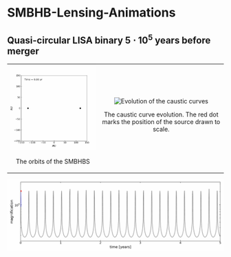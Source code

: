 # SMBHB-Lensing-Animations

## Quasi-circular LISA binary $5\cdot10^5$ years before merger

<div align="center">
  <table>
    <tr>
      <td align="center">
        <img src="./BH_binary_with_trails.gif" alt="Orbits of the SMBHBs" width="400" />
        <p>The orbits of the SMBHBS</p>
      </td>
      <td align="center">
        <img src="./stationary_lisa_caustic_full_orbit.gif" alt="Evolution of the caustic curves" width="400" />
        <p>The caustic curve evolution. The red dot marks the position of the source drawn to scale.</p>
      </td>
    </tr>
  </table>
</div>

<p align="center">
  <img src="./static_lisa_mag_time.gif"
       alt="light curve"
       width="1500" height="auto" />
</p>
